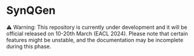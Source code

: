 # SynQGen

⚠️ Warning: This repository is currently under development and it will be official released on 10-20th March (EACL 2024). Please note that certain features might be unstable, and the documentation may be incomplete during this phase.
